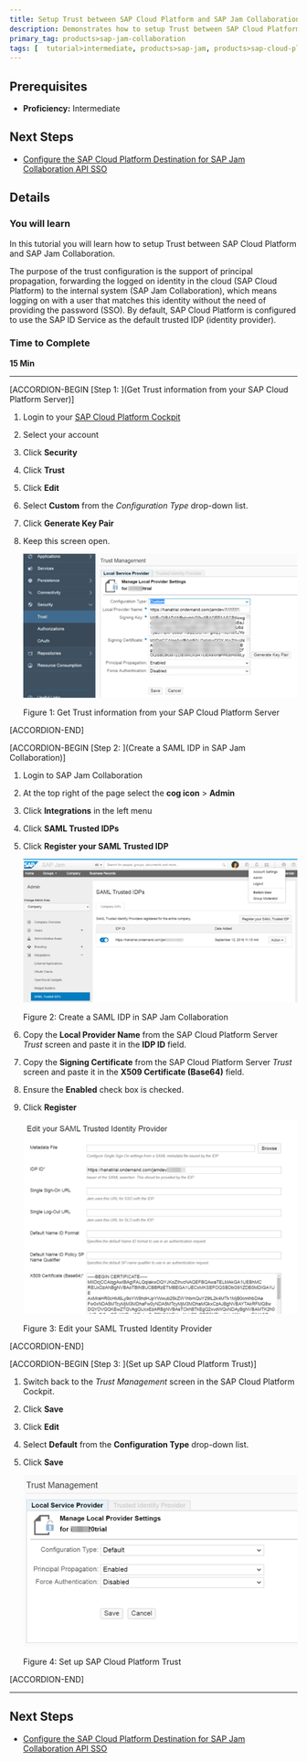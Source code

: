 ```yaml
---
title: Setup Trust between SAP Cloud Platform and SAP Jam Collaboration
description: Demonstrates how to setup Trust between SAP Cloud Platform and SAP Jam Collaboration.
primary_tag: products>sap-jam-collaboration
tags: [  tutorial>intermediate, products>sap-jam, products>sap-cloud-platform, topic>cloud ]
---
```


## Prerequisites  
 - **Proficiency:** Intermediate

## Next Steps
- [Configure the SAP Cloud Platform Destination for SAP Jam Collaboration API SSO](https://www.sap.com/developer/tutorials/jam-cloud-api-sso-configure.html)

## Details
### You will learn  
In this tutorial you will learn how to setup Trust between SAP Cloud Platform and SAP Jam Collaboration.

The purpose of the trust configuration is the support of principal propagation, forwarding the logged on identity in the cloud (SAP Cloud Platform) to the internal system (SAP Jam Collaboration), which means logging on with a user that matches this identity without the need of providing the password (SSO). By default, SAP Cloud Platform is configured to use the SAP ID Service as the default trusted IDP (identity provider).

### Time to Complete
**15 Min**

---

[ACCORDION-BEGIN [Step 1: ](Get Trust information from your SAP Cloud Platform Server)]

1.  Login to your [SAP Cloud Platform Cockpit](https://account.hanatrial.ondemand.com)
2.  Select your account
3.  Click **Security**
4.  Click **Trust**
5.  Click **Edit**
6.  Select **Custom** from the _Configuration Type_ drop-down list.
7.  Click **Generate Key Pair**
8.  Keep this screen open.

    ![Trust Management page](loio4126a23b46bb41dc87a7e57f67eb00eb_HiRes.png)

    Figure 1: Get Trust information from your SAP Cloud Platform Server


[ACCORDION-END]

[ACCORDION-BEGIN [Step 2: ](Create a SAML IDP in SAP Jam Collaboration)]

1.  Login to SAP Jam Collaboration
2.  At the top right of the page select the **cog icon** \> **Admin**
3.  Click **Integrations** in the left menu
4.  Click **SAML Trusted IDPs**
5.  Click **Register your SAML Trusted IDP**

    ![SAML Trusted IDPs page](loioefa9011fa7d14f31a805baf8c107fe66_HiRes.png)

    Figure 2: Create a SAML IDP in SAP Jam Collaboration
6.  Copy the **Local Provider Name** from the SAP Cloud Platform Server _Trust_ screen and paste it in the **IDP ID** field.
7.  Copy the **Signing Certificate** from the SAP Cloud Platform Server _Trust_ screen and paste it in the **X509 Certificate (Base64)** field.
8.  Ensure the **Enabled** check box is checked.
9.  Click **Register**

    ![Edit your SAML Trusted Identity Provider page](loio68dab405f40c4ffd831fb0521d4bc055_HiRes.png)

    Figure 3: Edit your SAML Trusted Identity Provider


[ACCORDION-END]

[ACCORDION-BEGIN [Step 3: ](Set up SAP Cloud Platform Trust)]

1.  Switch back to the _Trust Management_ screen in the SAP Cloud Platform Cockpit.
2.  Click **Save**
3.  Click **Edit**
4.  Select **Default** from the **Configuration Type** drop-down list.
5.  Click **Save**

    ![Trust Managment page](loio4b9d1aa2c431416badb2913b7641ecb7_HiRes.png)

    Figure 4: Set up SAP Cloud Platform Trust


[ACCORDION-END]

---

## Next Steps
- [Configure the SAP Cloud Platform Destination for SAP Jam Collaboration API SSO](https://www.sap.com/developer/tutorials/jam-cloud-api-sso-configure.html)
